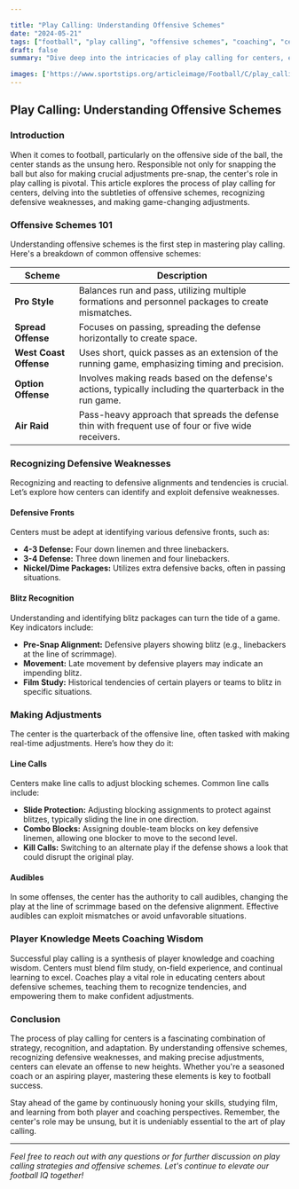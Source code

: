 ```yaml
---

title: "Play Calling: Understanding Offensive Schemes"
date: "2024-05-21"
tags: ["football", "play calling", "offensive schemes", "coaching", "center", "strategy", "NFL", "college football", "defensive recognition"]
draft: false
summary: "Dive deep into the intricacies of play calling for centers, exploring offensive schemes, recognizing defensive weaknesses, and making real-time adjustments on the gridiron."

images: ['https://www.sportstips.org/articleimage/Football/C/play_calling_understanding_offensive_schemes.webp']
---
```


## Play Calling: Understanding Offensive Schemes

### Introduction

When it comes to football, particularly on the offensive side of the ball, the center stands as the unsung hero. Responsible not only for snapping the ball but also for making crucial adjustments pre-snap, the center's role in play calling is pivotal. This article explores the process of play calling for centers, delving into the subtleties of offensive schemes, recognizing defensive weaknesses, and making game-changing adjustments.

### Offensive Schemes 101

Understanding offensive schemes is the first step in mastering play calling. Here's a breakdown of common offensive schemes:

| **Scheme**                | **Description**                                                                                           |
|---------------------------|-----------------------------------------------------------------------------------------------------------|
| **Pro Style**             | Balances run and pass, utilizing multiple formations and personnel packages to create mismatches.         |
| **Spread Offense**        | Focuses on passing, spreading the defense horizontally to create space.                                   |
| **West Coast Offense**    | Uses short, quick passes as an extension of the running game, emphasizing timing and precision.            |
| **Option Offense**        | Involves making reads based on the defense's actions, typically including the quarterback in the run game. |
| **Air Raid**              | Pass-heavy approach that spreads the defense thin with frequent use of four or five wide receivers.       |

### Recognizing Defensive Weaknesses

Recognizing and reacting to defensive alignments and tendencies is crucial. Let’s explore how centers can identify and exploit defensive weaknesses.

#### Defensive Fronts

Centers must be adept at identifying various defensive fronts, such as:

- **4-3 Defense:** Four down linemen and three linebackers. 
- **3-4 Defense:** Three down linemen and four linebackers. 
- **Nickel/Dime Packages:** Utilizes extra defensive backs, often in passing situations.

#### Blitz Recognition

Understanding and identifying blitz packages can turn the tide of a game. Key indicators include:

- **Pre-Snap Alignment:** Defensive players showing blitz (e.g., linebackers at the line of scrimmage).
- **Movement:** Late movement by defensive players may indicate an impending blitz.
- **Film Study:** Historical tendencies of certain players or teams to blitz in specific situations.

### Making Adjustments

The center is the quarterback of the offensive line, often tasked with making real-time adjustments. Here’s how they do it:

#### Line Calls

Centers make line calls to adjust blocking schemes. Common line calls include:

- **Slide Protection:** Adjusting blocking assignments to protect against blitzes, typically sliding the line in one direction.
- **Combo Blocks:** Assigning double-team blocks on key defensive linemen, allowing one blocker to move to the second level.
- **Kill Calls:** Switching to an alternate play if the defense shows a look that could disrupt the original play.

#### Audibles

In some offenses, the center has the authority to call audibles, changing the play at the line of scrimmage based on the defensive alignment. Effective audibles can exploit mismatches or avoid unfavorable situations.

### Player Knowledge Meets Coaching Wisdom

Successful play calling is a synthesis of player knowledge and coaching wisdom. Centers must blend film study, on-field experience, and continual learning to excel. Coaches play a vital role in educating centers about defensive schemes, teaching them to recognize tendencies, and empowering them to make confident adjustments.

### Conclusion

The process of play calling for centers is a fascinating combination of strategy, recognition, and adaptation. By understanding offensive schemes, recognizing defensive weaknesses, and making precise adjustments, centers can elevate an offense to new heights. Whether you're a seasoned coach or an aspiring player, mastering these elements is key to football success.

Stay ahead of the game by continuously honing your skills, studying film, and learning from both player and coaching perspectives. Remember, the center's role may be unsung, but it is undeniably essential to the art of play calling.

---

*Feel free to reach out with any questions or for further discussion on play calling strategies and offensive schemes. Let's continue to elevate our football IQ together!*

```